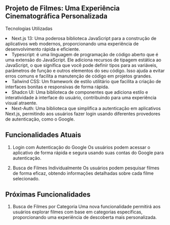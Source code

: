 ## Projeto de Filmes: Uma Experiência Cinematográfica Personalizada

Tecnologias Utilizadas <br />

 <li>Next.js 13: Uma poderosa biblioteca JavaScript para a construção de aplicativos web modernos, proporcionando uma experiência de desenvolvimento rápida e eficiente.

 <li>Typescript: é uma linguagem de programação de código aberto que é uma extensão do JavaScript. Ele adiciona recursos de tipagem estática ao JavaScript, o que significa que você pode definir tipos para as variáveis, parâmetros de função e outros elementos do seu código. Isso ajuda a evitar erros comuns e facilita a manutenção de código em projetos grandes.

 <li>Tailwind CSS: Um framework de estilo utilitário que facilita a criação de interfaces bonitas e responsivas de forma rápida.

 <li>Shadcn UI: Uma biblioteca de componentes que adiciona estilo e interatividade à interface do usuário, contribuindo para uma experiência visual atraente.

 <li>Next-Auth: Uma biblioteca que simplifica a autenticação em aplicativos Next.js, permitindo aos usuários fazer login usando diferentes provedores de autenticação, como o Google.

## Funcionalidades Atuais

1. Login com Autenticação do Google
   Os usuários podem acessar o aplicativo de forma rápida e segura usando suas contas do Google para autenticação.

2. Busca de Filmes Individualmente
   Os usuários podem pesquisar filmes de forma eficaz, obtendo informações detalhadas sobre cada filme selecionado.

## Próximas Funcionalidades

1. Busca de Filmes por Categoria
   Uma nova funcionalidade permitirá aos usuários explorar filmes com base em categorias específicas, proporcionando uma experiência de descoberta mais personalizada.
